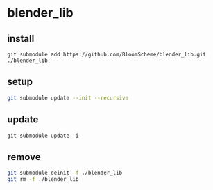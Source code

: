 # blender_lib

## install

```
git submodule add https://github.com/BloomScheme/blender_lib.git ./blender_lib
```

## setup

```bash
git submodule update --init --recursive
```

## update

```
git submodule update -i
```

## remove

```bash
git submodule deinit -f ./blender_lib
git rm -f ./blender_lib
```

